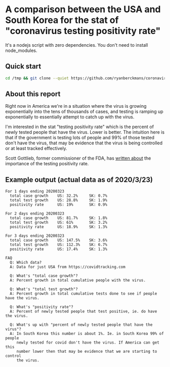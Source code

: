 
# A comparison between the USA and South Korea for the stat of "coronavirus testing positivity rate"

It's a nodejs script with zero dependencies. You don't need to install node_modules.

## Quick start

```bash
cd /tmp && git clone --quiet https://github.com/ryanberckmans/coronavirus.git && cd coronavirus && ./report
```

## About this report

Right now in America we're in a situation where the virus is growing exponentially into the tens of thousands of cases, and testing is ramping up exponentially to essentially attempt to catch up with the virus.

I'm interested in the stat "testing positivity rate" which is the percent of newly tested people that have the virus. Lower is better. The intuition here is that if the government is testing lots of people and 99% of those tested don't have the virus, that may be evidence that the virus is being controlled or at least tracked effectively.

Scott Gottlieb, former commissioner of the FDA, has [written about](https://twitter.com/ScottGottliebMD/status/1241864843008892934) the importance of the testing positivity rate.

## Example output (actual data as of 2020/3/23)

```
For 1 days ending 20200323
  total case growth    US: 32.2%     SK: 0.7%
  total test growth    US: 28.8%     SK: 1.9%
  positivity rate      US: 19%       SK: 0.9%

For 2 days ending 20200323
  total case growth    US: 81.7%     SK: 1.8%
  total test growth    US: 61%       SK: 3.2%
  positivity rate      US: 18.9%     SK: 1.3%

For 3 days ending 20200323
  total case growth    US: 147.5%    SK: 3.6%
  total test growth    US: 112.3%    SK: 6.7%
  positivity rate      US: 17.4%     SK: 1.3%

FAQ
  Q: Which data?
  A: Data for just USA from https://covidtracking.com

  Q: What's "total case growth"?
  A: Percent growth in total cumulative people with the virus.

  Q: What's "total test growth"?
  A: Percent growth in total cumulative tests done to see if people have the virus.

  Q: What's "positivity rate"?
  A: Percent of newly tested people that test positive, ie. do have the virus.

  Q: What's up with "percent of newly tested people that have the virus"?
  A: In South Korea this number is about 1%. Ie. in South Korea 99% of people
     newly tested for covid don't have the virus. If America can get this
     number lower then that may be evidence that we are starting to control
     the virus.
```
